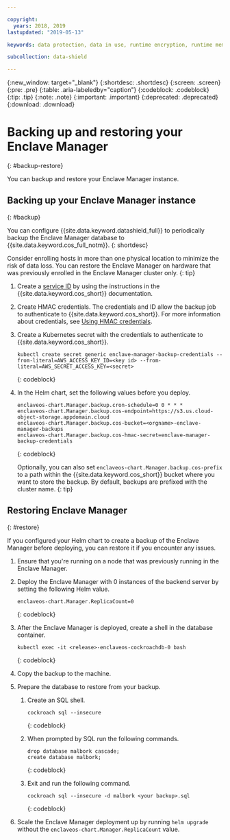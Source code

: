 ```yaml
---

copyright:
  years: 2018, 2019
lastupdated: "2019-05-13"

keywords: data protection, data in use, runtime encryption, runtime memory encryption, encrypted memory, intel sgx, software guard extensions, fortanix runtime encryption

subcollection: data-shield

---
```


{:new_window: target="_blank"}
{:shortdesc: .shortdesc}
{:screen: .screen}
{:pre: .pre}
{:table: .aria-labeledby="caption"}
{:codeblock: .codeblock}
{:tip: .tip}
{:note: .note}
{:important: .important}
{:deprecated: .deprecated}
{:download: .download}


# Backing up and restoring your Enclave Manager
{: #backup-restore}

You can backup and restore your Enclave Manager instance. 


## Backing up your Enclave Manager instance
{: #backup}

You can configure {{site.data.keyword.datashield_full}} to periodically backup the Enclave Manager database to {{site.data.keyword.cos_full_notm}}.
{: shortdesc}

Consider enrolling hosts in more than one physical location to minimize the risk of data loss. You can restore the Enclave Manager on hardware that was previously enrolled in the Enclave Manager cluster only.
{: tip}


1. Create a [service ID](/docs/services/cloud-object-storage?topic=cloud-object-storage-service-credentials#service-credentials) by using the instructions in the {{site.data.keyword.cos_short}} documentation. 

2. Create HMAC credentials. The credentials and ID allow the backup job to authenticate to {{site.data.keyword.cos_short}}. For more information about credentials, see [Using HMAC credentials](/docs/services/cloud-object-storage?topic=cloud-object-storage-hmac#hmac).

3. Create a Kubernetes secret with the credentials to authenticate to {{site.data.keyword.cos_short}}.
    
    ```
    kubectl create secret generic enclave-manager-backup-credentials --from-literal=AWS_ACCESS_KEY_ID=<key id> --from-literal=AWS_SECRET_ACCESS_KEY=<secret>
    ```
    {: codeblock}

4. In the Helm chart, set the following values before you deploy.
    
    ```
    enclaveos-chart.Manager.backup.cron-schedule=0 0 * * *
    enclaveos-chart.Manager.backup.cos-endpoint=https://s3.us.cloud-object-storage.appdomain.cloud
    enclaveos-chart.Manager.backup.cos-bucket=<orgname>-enclave-manager-backups
    enclaveos-chart.Manager.backup.cos-hmac-secret=enclave-manager-backup-credentials
    ```
    {: codeblock}

    Optionally, you can also set `enclaveos-chart.Manager.backup.cos-prefix` to a path within the {{site.data.keyword.cos_short}} bucket where you want to store the backup. By default, backups are prefixed with the cluster name.
    {: tip}



## Restoring Enclave Manager
{: #restore}

If you configured your Helm chart to create a backup of the Enclave Manager before deploying, you can restore it if you encounter any issues.

1. Ensure that you're running on a node that was previously running in the Enclave Manager.

2. Deploy the Enclave Manager with 0 instances of the backend server by setting the following Helm value.

    ```
    enclaveos-chart.Manager.ReplicaCount=0
    ```
    {: codeblock}

3. After the Enclave Manager is deployed, create a shell in the database container.

    ```
    kubectl exec -it <release>-enclaveos-cockroachdb-0 bash
    ```
    {: codeblock}

4. Copy the backup to the machine.

5. Prepare the database to restore from your backup.

    1. Create an SQL shell.

        ```
        cockroach sql --insecure
        ```
        {: codeblock}
    
    2. When prompted by SQL run the following commands.

        ```
        drop database malbork cascade;
        create database malbork;
        ```
        {: codeblock}
    
    3. Exit and run the following command.

        ```
        cockroach sql --insecure -d malbork <your backup>.sql
        ```
        {: codeblock}

6. Scale the Enclave Manager deployment up by running `helm upgrade` without the `enclaveos-chart.Manager.ReplicaCount` value.

